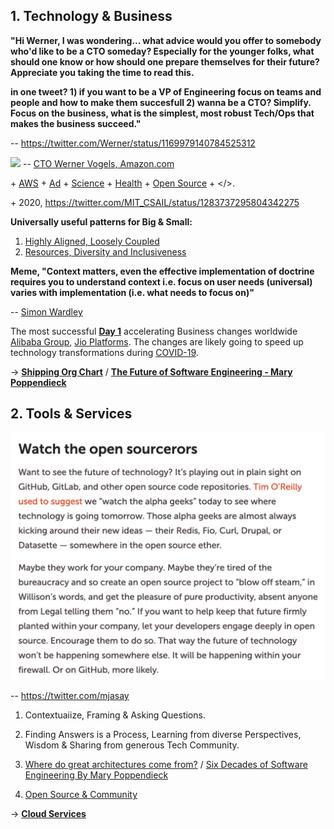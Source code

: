 ## 1. Technology & Business

**"Hi Werner, I was wondering... what advice would you offer to somebody who'd like to be a CTO someday? Especially for the younger folks, what should one know or how should one prepare themselves for their future? Appreciate you taking the time to read this.**

**in one tweet? 1) if you want to be a VP of Engineering focus on teams and people and how to make them succesfull 2) wanna be a CTO? Simplify.  Focus on the business, what is the simplest, most robust Tech/Ops that makes the business succeed."**

-- https://twitter.com/Werner/status/1169979140784525312

![](images/Werner.png)
-- [CTO Werner Vogels, Amazon.com](https://queue.acm.org/detail.cfm?id=1142065)

\+ [AWS](https://aws.amazon.com/) + [Ad](https://advertising.amazon.com/) + [Science](https://www.amazon.science/) + [Health](https://amazon.care/) + [Open Source](https://amzn.github.io/) + </>. 

\+ 2020, https://twitter.com/MIT_CSAIL/status/1283737295804342275 

**Universally useful patterns for Big & Small:**
1. [Highly Aligned, Loosely Coupled](https://jobs.netflix.com/culture)
2. [Resources, Diversity and Inclusiveness](https://github.com/jamiehannaford/diversity)

**Meme, "Context matters, even the effective implementation of doctrine requires you to understand context i.e. focus on user needs (universal) varies with implementation (i.e. what needs to focus on)"** 

-- [Simon Wardley](https://twitter.com/swardley)

The most successful [**Day 1**](https://www.sec.gov/Archives/edgar/data/1018724/000119312517120198/d373368dex991.htm) accelerating Business changes worldwide [Alibaba Group](https://en.wikipedia.org/wiki/Alibaba_Group), [Jio Platforms](https://en.wikipedia.org/wiki/Jio_Platforms). The changes are likely going to speed up technology transformations during [COVID-19](https://en.wikipedia.org/wiki/Coronavirus_disease_2019).

-> [**Shipping Org Chart**](https://lightstep.com/blog/the-only-good-reason-to-adopt-microservices/) / [**The Future of Software Engineering - Mary Poppendieck**](https://www.youtube.com/watch?v=6K4ljFZWgW8)

## 2. Tools & Services
![](images/open%20source.jpeg)

-- https://twitter.com/mjasay

1. Contextuaiize, Framing & Asking Questions.
2. Finding Answers is a Process, Learning from diverse Perspectives, Wisdom & Sharing from generous Tech Community.

1. [Where do great architectures come from?](https://www.oreilly.com/radar/where-do-great-architectures-come-from/) / [Six Decades of Software Engineering By Mary Poppendieck](https://www.meetup.com/DevOps-Lisbon/events/271172214/)
2. [Open Source & Community](https://www.youtube.com/watch?v=jiaLsxjBeOQ)

-> [**Cloud Services**](Patterns/Stuff.md)
